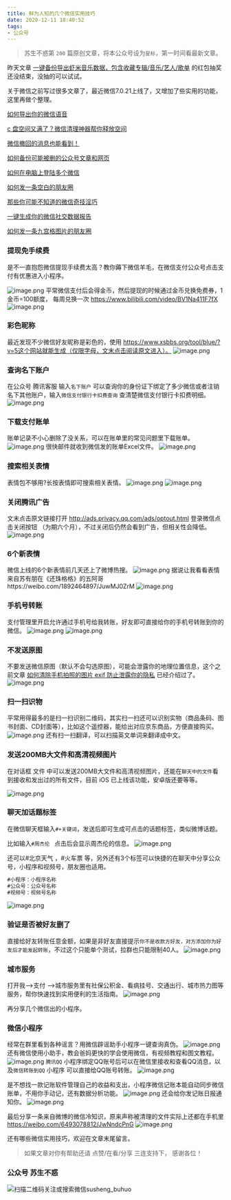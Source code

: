 ```yaml
---
title: 鲜为人知的几个微信实用技巧
date: 2020-12-11 18:40:52
tags:
- 公众号
---
```

> 苏生不惑第 `200` 篇原创文章，将本公众号设为`星标`，第一时间看最新文章。

昨天文章 [一键备份导出虾米音乐数据，包含收藏专辑/音乐/艺人/歌单](https://mp.weixin.qq.com/s/o0FczZ5OX-LUrl6wsQev7Q) 的红包抽奖还没结束，没抽的可以试试。

关于微信之前写过很多文章了，最近微信7.0.21上线了，又增加了些实用的功能，这里再做个整理。

[如何导出你的微信语音](https://mp.weixin.qq.com/s/Nu8x-dA2IRXtOcjVJuenKA)

[c 盘空间又满了？微信清理神器帮你释放空间](https://mp.weixin.qq.com/s/mMrtMRQm2dMWHyv1c_23Dw)

[微信撤回的消息也能看到！](https://mp.weixin.qq.com/s/PTRAREoFRfOJqOUlMCWhbQ)

[如何备份可能被删的公众号文章和网页](https://mp.weixin.qq.com/s/bIE23HBq_sqvLkV18_BlbQ)

[如何在电脑上登陆多个微信](https://mp.weixin.qq.com/s/_3AeNahwbs8c3UJ0is1t4A)

[如何发一条空白的朋友圈](https://mp.weixin.qq.com/s/Xz1m-mqtCcBF_4hmGCpkUQ)

[那些你可能不知道的微信奇技淫巧](https://mp.weixin.qq.com/s/eGDO0Y8el_dsEyriCoAgog)

[一键生成你的微信社交数据报告](https://mp.weixin.qq.com/s/V8Aj7ekW3xYaBHj7vQW-rw) 

[如何发一条九宫格图片的朋友圈](https://mp.weixin.qq.com/s/AD7RAJm8p30LMdrgjy1CVw)
### 提现免手续费
是不一直抱怨微信提现手续费太高？教你薅下微信羊毛，在微信支付公众号点击支付有优惠进入小程序。
 
![image.png](https://upload-images.jianshu.io/upload_images/23152173-c259249ecb8c3230.png?imageMogr2/auto-orient/strip%7CimageView2/2/w/1240)
平常微信支付后会得金币，然后提现的时候通过金币兑换免费券，1金币=100额度， 每周兑换一次  https://www.bilibili.com/video/BV1Na411F7fX
![image.png](https://upload-images.jianshu.io/upload_images/23152173-2a74d9d70d7d2704.png?imageMogr2/auto-orient/strip%7CimageView2/2/w/1240)
 
### 彩色昵称
最近发现不少微信好友昵称是彩色的，使用 https://www.xsbbs.org/tool/blue/?v=5这个网站就能生成（仅限字母，文末点击阅读原文进入）。
![image.png](https://upload-images.jianshu.io/upload_images/23152173-f3d7822edf66a801.png?imageMogr2/auto-orient/strip%7CimageView2/2/w/1240)

### 查询名下账户
在公众号 腾讯客服 输入`名下账户` 可以查询你的身份证下绑定了多少微信或者注销名下其他账户，输入`微信支付银行卡扣费查询` 查清楚微信支付银行卡扣费明细。
![image.png](https://upload-images.jianshu.io/upload_images/23152173-3eba61f4fe4eb122.png?imageMogr2/auto-orient/strip%7CimageView2/2/w/1240)

### 下载支付账单 
账单记录不小心删除了没关系，可以在账单里的常见问题里下载账单。  
![image.png](https://upload-images.jianshu.io/upload_images/23152173-ae34956e0b7f35f4.png?imageMogr2/auto-orient/strip%7CimageView2/2/w/1240)
很快邮件就收到微信发的账单Excel文件。
![image.png](https://upload-images.jianshu.io/upload_images/23152173-89d60754ef4f4291.png?imageMogr2/auto-orient/strip%7CimageView2/2/w/1240)
### 搜索相关表情
表情包不够用?长按表情即可搜索相关表情。
![image.png](https://upload-images.jianshu.io/upload_images/23152173-d9f2f48d9cd85aec.png?imageMogr2/auto-orient/strip%7CimageView2/2/w/1240)
![image.png](https://upload-images.jianshu.io/upload_images/23152173-ac257519a844620c.png?imageMogr2/auto-orient/strip%7CimageView2/2/w/1240)

### 关闭腾讯广告

文末点击原文链接打开 http://ads.privacy.qq.com/ads/optout.html  登录微信点击关闭按钮 （为期六个月），不过关闭后仍然会看到广告，但相关性会降低。
![image.png](https://upload-images.jianshu.io/upload_images/23152173-8a67fbe12ef24073.png?imageMogr2/auto-orient/strip%7CimageView2/2/w/1240)
### 6个新表情
微信上线的6个新表情前几天还上了微博热搜。
![image.png](https://upload-images.jianshu.io/upload_images/23152173-e4b4da0aa70070e4.png?imageMogr2/auto-orient/strip%7CimageView2/2/w/1240)
据说让我看看表情来自苏有朋在《还珠格格》的五阿哥https://weibo.com/1892464897/JuwMJ0ZrM
![image.png](https://upload-images.jianshu.io/upload_images/23152173-9fb08fb3a78c373c.png?imageMogr2/auto-orient/strip%7CimageView2/2/w/1240)

### 手机号转账
支付管理里开启允许通过手机号给我转账，好友即可直接给你的手机号转账到你的微信。
![image.png](https://upload-images.jianshu.io/upload_images/23152173-3d1d23a4eb5d99a4.png?imageMogr2/auto-orient/strip%7CimageView2/2/w/1240)
![image.png](https://upload-images.jianshu.io/upload_images/23152173-313480b25bcdf986.png?imageMogr2/auto-orient/strip%7CimageView2/2/w/1240)

### 不发送原图
不要发送微信原图（默认不会勾选原图），可能会泄露你的地理位置信息，这个之前文章 [如何清除手机拍照的图片 exif 防止泄露你的隐私](https://mp.weixin.qq.com/s/9hoDHBm-tGwtXhGp7s7h7A) 已经介绍过了。
![image.png](https://upload-images.jianshu.io/upload_images/23152173-0c3f52689cdcc560.png?imageMogr2/auto-orient/strip%7CimageView2/2/w/1240)

### 扫一扫识物
平常用得最多的是扫一扫识别二维码，其实扫一扫还可以识别实物（商品条码、图书封面、CD封面等），比如这个遥控器，能给出对应京东商品，方便直接购买。
![image.png](https://upload-images.jianshu.io/upload_images/23152173-7ab38c4c78a1f513.png?imageMogr2/auto-orient/strip%7CimageView2/2/w/1240)
还有扫一扫翻译，可以扫描英文单词来翻译成中文。
 
###  发送200MB大文件和高清视频图片
在对话框 文件 中可以发送200MB大文件和高清视频图片，还能在`聊天中的文件`看到接收和发出过的所有文件，目前 iOS 已上线该功能，安卓版还要等等。
 
![image.png](https://upload-images.jianshu.io/upload_images/23152173-d1e234cdb940ff3f.png?imageMogr2/auto-orient/strip%7CimageView2/2/w/1240)

### 聊天加话题标签
在微信聊天框输入`#+关键词`，发送后即可生成可点击的话题标签，类似微博话题。

比如输入`#周杰伦 ` 点击后会显示周杰伦的信息。
![image.png](https://upload-images.jianshu.io/upload_images/23152173-d41830ca4b91b964.png?imageMogr2/auto-orient/strip%7CimageView2/2/w/1240)

还可以#北京天气 ，#火车票 等，另外还有3个标签可以快捷的在聊天中分享公众号，小程序和视频号，朋友圈也适用。
```js
#小程序：小程序名称
#公众号：公众号名称
#视频号：视频号名称
```
 ![image.png](https://upload-images.jianshu.io/upload_images/23152173-f0132cdca0c7aae8.png?imageMogr2/auto-orient/strip%7CimageView2/2/w/1240)
### 验证是否被好友删了
直接给好友转账任意金额，如果是非好友直接提示`你不是收款方好友，对方添加你为好友后才能发起转账`，不过这个只能单个测试，拉群也只能限制40人。
![image.png](https://upload-images.jianshu.io/upload_images/23152173-06741323b4fef73d.png?imageMogr2/auto-orient/strip%7CimageView2/2/w/1240)

### 城市服务
打开我-->支付 -->城市服务里有社保公积金、看病挂号、交通出行、城市热力图等服务，帮你快速找到实用便利的生活指南。
![image.png](https://upload-images.jianshu.io/upload_images/23152173-72b07e94a8cb0294.png?imageMogr2/auto-orient/strip%7CimageView2/2/w/1240)

再分享几个微信出的小程序。
### 微信小程序
经常在群里看到各种谣言？用微信辟谣助手小程序一键查询真伪。 
![image.png](https://upload-images.jianshu.io/upload_images/23152173-77d0acc5a135b76b.png?imageMogr2/auto-orient/strip%7CimageView2/2/w/1240)
还有微信使用小助手，教会爸妈更快的学会使用微信，有视频教程和图文教程。
![image.png](https://upload-images.jianshu.io/upload_images/23152173-898c7e0e7955e89d.png?imageMogr2/auto-orient/strip%7CimageView2/2/w/1240)
`腾讯QQ` 小程序绑定QQ账号后可以在微信里接收和查看QQ消息，以及`微信转账到QQ` 小程序 可以直接给QQ账号转账。
![image.png](https://upload-images.jianshu.io/upload_images/23152173-0a57affc974a7a1a.png?imageMogr2/auto-orient/strip%7CimageView2/2/w/1240)

是不想找一款记账软件管理自己的收益和支出，小程序微信记账本能自动同步微信账单，不用你手动记，还有数据分析功能。
![image.png](https://upload-images.jianshu.io/upload_images/23152173-2b95bb191efcd38f.png?imageMogr2/auto-orient/strip%7CimageView2/2/w/1240)
还会给你发记账日报通知你。
![image.png](https://upload-images.jianshu.io/upload_images/23152173-a27b0ea0284c43b0.png?imageMogr2/auto-orient/strip%7CimageView2/2/w/1240)

最后分享一条来自微博的微信冷知识，原来声称被清理的文件实际上还都在手机里 https://weibo.com/6493078812/JwNndcPnG
![image.png](https://upload-images.jianshu.io/upload_images/23152173-fe3b82c269072045.png?imageMogr2/auto-orient/strip%7CimageView2/2/w/1240)


 还有哪些微信实用技巧，欢迎在文章末尾留言。

>  如果文章对你有帮助还请 点赞/在看/分享 三连支持下， 感谢各位！

### 公众号 苏生不惑
 ![扫描二维码关注或搜索微信susheng_buhuo](https://upload-images.jianshu.io/upload_images/17817191-6e0079f95d4c0338.jpg?imageMogr2/auto-orient/strip%7CimageView2/2/w/1240)